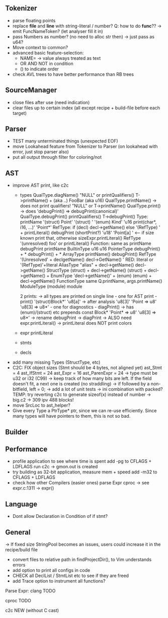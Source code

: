 
## Tokenizer
- parse floating points
- replace __file__ and __line__ with string-literal / number?
    Q: how to do __func__??
        -> emit FuncNameToken? (let analyser fill it in)
- pass Numbers as number? (no need to alloc str then) -> just pass as u64?
- Move context to common?
- advanced basic feature-selection:
    - NAME=<value> -> value always treated as text
    - OR AND NOT in condition
    - () to indicate order
- check AVL trees to have better performance than RB trees

## SourceManager
- close files after use (need indication)
- clear files up to certain index (all except recipe + build-file before each target)

## Parser
- TEST many unterminated things (unexpected EOF)
- move Lookahead feature from Tokenizer to Parser (on lookahead with error, just stop parser also)
- put all output through filter for coloring/not

## AST
- improve AST print, like c2c
    - types
    QualType.diagName()
            "NULL"
                or
            printQualifiers()
            T->printName()
                + (aka ..)
            FooBar (aka u16)
    QualType.printName()
        -> does not print qualifiers!
        "NULL" or T->printName()
    QualType.print() -> does
            'debugPrint() => debugPrint(canonical)'
    QualType.debugPrint()
        printQualifiers()
        T->debugPrint()
    Type:
        printName
            '(struct) Point'   '(struct) <anonymous>'
            '(enum) Kind'
            'u16 print(char*, i16, ...)'
            'Point*'
            RefType:
                if (decl)  decl->getName()
                else '(RefType) ' + printLiteral()
        debugPrint (shortPrint?)
            'u18'
            'Point[a] '  <-- if size known print that, otherwise sizeExpr.printLiteral()
            RefType
                '(unresolved) foo'
                or
                printLiteral()
            Function: same as printName
                            debugPrint                      printName
        BuiltinType         u16                             u16
        PointerType         debugPrint() + *                debugPrint() + *
        ArrayType           printName()                     debugPrint()
        RefType             '(Unresolved' + declgetName()   decl->GetName()     '
                            RED: literal                    or '(RefType)'+literal
        AliasType           "alias" + decl->getName()       decl->getName()
        StructType          (struct) + decl->getName()      (struct) + decl->getName()
                                + <anonymous>
        EnumType            'decl->getName()' + (enum)      (enum) + decl->getName()
        FunctionType        same                            Q.printName, args.printName()
        ModuleType          (module)                        module

        2 prints:
            -> all types are printed on single line
            - one for AST print - print()
                '(struct)Block*'
                'u8[a]' -> after analysis 'u8[3]'
                'Point => u8'
                'u8[3] => u8*'
            - one for diagnostics - diagPrint()
                -> has (enum)/(struct) etc prepends
                const Block*
                'Point* => u8'
                'u8[3] => u8*'
            -> rename debugPrint -> diagPrint
        -> ALSO need expr.printLiteral()
            -> printLiteral does NOT print colors


    - expr
        printLiteral
    - stmts
    - decls
- add many missing Types (StructType, etc)
- C2C: FIX object sizes (Stmt should be 4 bytes, not aligned yet)
    ast_Stmt = 4
    ast_IfStmt = 24
    ast_Expr = 16
    ast_ParenExpr = 24
    -> type must be u32 or i32 (C99)
    -> keep track of how many bits are left. If the field doesn't fit, a next one is created (no straddling)
    -> if followed by a non-bitfield, left = 0;
    -> add a lot of unit tests
    -> ini combination with packed?
    TEMP: try reverting c2c to generate sizeof(x) instead of number
        -> big.c2 -> 309 ipv 488 blocks!
- move SrcLoc to ast_helper?
- Give every Type a PtrType* ptr, since we can re-use efficiently. Since many types will have
    pointers to them, this is not so bad.

## Builder

## Performance
- profile application to see where time is spent
    add -pg to CFLAGS + LDFLAGS
    run c2c
    -> gmon.out is created
- try building as 32-bit application, measure mem + speed
    add -m32 to CFLAGS + LDFLAGS
- check how other Compilers (easier ones) parse Expr
    cproc -> see expr.c:1311 -> expr()

## Language
- Dont allow Declaration in Condition of if stmt?

## General
-> If fixed size StringPool becomes an issues, users could increase it in the recipe/build file
- convert files to relative path in findProjectDir(), to Vim understands errors
- add option to print all configs in code
- CHECK all DeclList / StmtList etc to see if they are freed
- add Trace option to instrument all functions?

Parse Expr:
clang
    TODO

cproc
    TODO

c2c
    NEW (without C cast)

